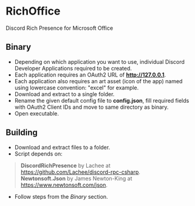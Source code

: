 # RichOffice
Discord Rich Presence for Microsoft Office

## Binary
- Depending on which application you want to use, individual Discord Developer Applications required to be created.
- Each application requires an OAuth2 URL of **http://127.0.0.1**.
- Each application also requires an art asset (icon of the app) named using lowercase convention: "excel" for example.
- Download and extract to a single folder.
- Rename the given default config file to **config.json**, fill required fields with OAuth2 Client IDs and move to same directory as binary.
- Open executable.

## Building
- Download and extract files to a folder.
- Script depends on:
>**DiscordRichPresence** by Lachee at https://github.com/Lachee/discord-rpc-csharp. <br/>
>**Newtonsoft.Json** by James Newton-King at https://www.newtonsoft.com/json.
- Follow steps from the *Binary* section.
